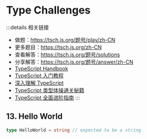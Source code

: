 # Type Challenges

:::details 相关链接
- 做题：https://tsch.js.org/题号/play/zh-CN
- 更多题目：https://tsch.js.org/zh-CN
- 查看解答：https://tsch.js.org/题号/solutions
- 分享解答：https://tsch.js.org/题号/answer/zh-CN
- [TypeScript Handbook](https://www.typescriptlang.org/docs/handbook/intro.html)
- [TypeScript 入门教程](https://ts.xcatliu.com/)
- [深入理解 TypeScript](https://jkchao.github.io/typescript-book-chinese/)
- [TypeScript 类型体操通关秘籍](/juejin/tsch/)
- [TypeScript 全面进阶指南](/juejin/ts/)
:::

## 13. Hello World

```ts
type HelloWorld = string // expected to be a string
```

